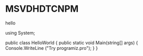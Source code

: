 # MSVDHDTCNPM

hello

using System;

public class HelloWorld
{
    public static void Main(string[] args)
    {
        Console.WriteLine ("Try programiz.pro");
    }
}

